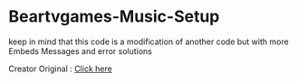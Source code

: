 # Beartvgames-Music-Setup


keep in mind that this code is a modification of another code but with more Embeds Messages and error solutions

Creator Original : [Click here](https://youtube.com/UmutBayraktarYT)
